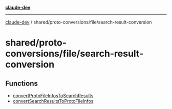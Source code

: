 [**claude-dev**](../../../../README.md)

***

[claude-dev](../../../../README.md) / shared/proto-conversions/file/search-result-conversion

# shared/proto-conversions/file/search-result-conversion

## Functions

- [convertProtoFileInfosToSearchResults](functions/convertProtoFileInfosToSearchResults.md)
- [convertSearchResultsToProtoFileInfos](functions/convertSearchResultsToProtoFileInfos.md)
